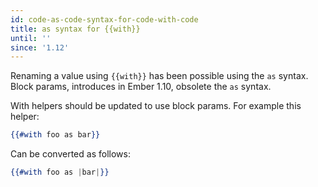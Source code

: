 ```yaml
---
id: code-as-code-syntax-for-code-with-code
title: as syntax for {{with}}
until: ''
since: '1.12'
---
```


Renaming a value using `{{with}}` has been possible using the `as` syntax. Block params,
introduces in Ember 1.10, obsolete the `as` syntax.

With helpers should be updated to use block params. For example this helper:

```handlebars
{{#with foo as bar}}
```

Can be converted as follows:

```handlebars
{{#with foo as |bar|}}
```
